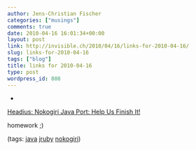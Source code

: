 ```yaml
---
author: Jens-Christian Fischer
categories: ["musings"]
comments: true
date: 2010-04-16 16:01:34+00:00
layout: post
link: http://invisible.ch/2010/04/16/links-for-2010-04-16/
slug: links-for-2010-04-16
tags: ["blog"]
title: links for 2010-04-16
type: post
wordpress_id: 808
---
```


  * 
                

[Headius: Nokogiri Java Port: Help Us Finish It!](http://blog.headius.com/2010/04/nokogiri-java-port-help-us-finish-it.html)


                

homework ;)


                

(tags: [java](http://delicious.com/jaycee/java) [jruby](http://delicious.com/jaycee/jruby) [nokogiri](http://delicious.com/jaycee/nokogiri))


            
